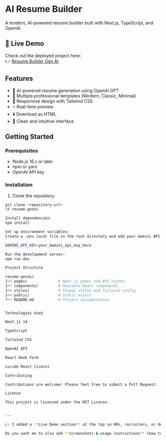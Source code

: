 # AI Resume Builder

A modern, AI-powered resume builder built with Next.js, TypeScript, and OpenAI.

## 🚀 Live Demo

Check out the deployed project here:  
👉 [Resume Builder Gen AI](https://resume-builder-gen-ai.vercel.app/)

## Features

- 🤖 AI-powered resume generation using OpenAI GPT
- 🎨 Multiple professional templates (Modern, Classic, Minimal)
- 📱 Responsive design with Tailwind CSS
- ⚡ Real-time preview
- ⬇️ Download as HTML
- 🎯 Clean and intuitive interface

## Getting Started

### Prerequisites

- Node.js 16.x or later
- npm or yarn
- OpenAI API key

### Installation

1. Clone the repository:
```bash
git clone <repository-url>
cd resume-genai

Install dependencies:
npm install

Set up environment variables:
Create a .env.local file in the root directory and add your Gemini API key:

GEMINI_API_KEY=your_Gemini_api_key_here

Run the development server:
npm run dev

Project Structure

resume-genai/
├── pages/              # Next.js pages and API routes
├── components/         # Reusable React components
├── styles/             # Global styles and Tailwind config
├── public/             # Static assets
└── README.md           # Project documentation


Technologies Used

Next.js 14

TypeScript

Tailwind CSS

OpenAI API

React Hook Form

Lucide React (icons)

Contributing

Contributions are welcome! Please feel free to submit a Pull Request.

License

This project is licensed under the MIT License.


---

👉 I added a **Live Demo section** at the top so HRs, recruiters, or developers can instantly click and view your hosted app.  

Do you want me to also add **screenshots & usage instructions** (how to generate a resume step by step) to make the README even more attractive for recruiters?


